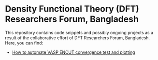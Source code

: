 # Density Functional Theory (DFT) Researchers Forum, Bangladesh

This repository contains code snippets and possibly ongoing projects as a result of the collaborative effort of DFT Researchers Forum, Bangladesh. Here, you can find:
 - [How to automate VASP ENCUT convergence test and plotting](https://github.com/AbdulMuhaymin/bddft/vasp/scripts/convergence/ENCUT) 
